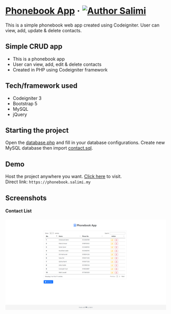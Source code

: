 # [Phonebook App](https://phonebook.salimi.my) &middot; [![Author Salimi](https://img.shields.io/badge/Author-Salimi-%3C%3E)](https://www.linkedin.com/in/mohamad-salimi/)
This is a simple phonebook web app created using Codeigniter. User can view, add, update & delete contacts.

## Simple CRUD app
- This is a phonebook app
- User can view, add, edit & delete contacts
- Created in PHP using Codeigniter framework


## Tech/framework used
- Codeigniter 3
- Bootstrap 5
- MySQL
- jQuery

## Starting the project
Open the [database.php](/application/config/database.php) and fill in your database configurations. Create new MySQL database then import [contact.sql](/contact.sql).

## Demo
Host the project anywhere you want. [Click here](https://phonebook.salimi.my) to visit.
<br>
Direct link: `https://phonebook.salimi.my`


## Screenshots
#### Contact List
![Contact List](/screenshots/screenshot-1.png)
